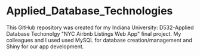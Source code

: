 # Applied_Database_Technologies
This GitHub repository was created for my Indiana University: D532-Applied Database Techonolgy "NYC Airbnb Listings Web App" final project. My colleagues and I used used MySQL for database creation/management and Shiny for our app development.
